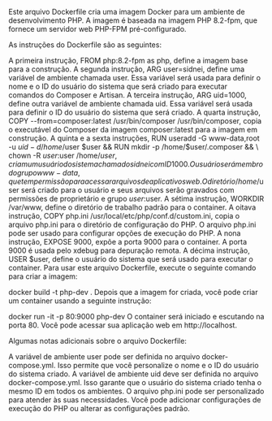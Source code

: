 Este arquivo Dockerfile cria uma imagem Docker para um ambiente de desenvolvimento PHP. A imagem é baseada na imagem PHP 8.2-fpm, que fornece um servidor web PHP-FPM pré-configurado.

As instruções do Dockerfile são as seguintes:

A primeira instrução, FROM php:8.2-fpm as php, define a imagem base para a construção.
A segunda instrução, ARG user=sidnei, define uma variável de ambiente chamada user. Essa variável será usada para definir o nome e o ID do usuário do sistema que será criado para executar comandos do Composer e Artisan.
A terceira instrução, ARG uid=1000, define outra variável de ambiente chamada uid. Essa variável será usada para definir o ID do usuário do sistema que será criado.
A quarta instrução, COPY --from=composer:latest /usr/bin/composer /usr/bin/composer, copia o executável do Composer da imagem composer:latest para a imagem em construção.
A quinta e a sexta instruções, RUN useradd -G www-data,root -u $uid -d /home/$user $user && RUN mkdir -p /home/$user/.composer && \ chown -R $user:$user /home/$user, criam um usuário do sistema chamado sidnei com ID 1000. O usuário será membro do grupo www-data, que tem permissão para acessar arquivos de aplicativos web. O diretório /home/$user será criado para o usuário e seus arquivos serão gravados com permissões de proprietário e grupo $user:$user.
A sétima instrução, WORKDIR /var/www, define o diretório de trabalho padrão para o container.
A oitava instrução, COPY php.ini /usr/local/etc/php/conf.d/custom.ini, copia o arquivo php.ini para o diretório de configuração do PHP. O arquivo php.ini pode ser usado para configurar opções de execução do PHP.
A nona instrução, EXPOSE 9000, expõe a porta 9000 para o container. A porta 9000 é usada pelo xdebug para depuração remota.
A décima instrução, USER $user, define o usuário do sistema que será usado para executar o container.
Para usar este arquivo Dockerfile, execute o seguinte comando para criar a imagem:

docker build -t php-dev .
Depois que a imagem for criada, você pode criar um container usando a seguinte instrução:

docker run -it -p 80:9000 php-dev
O container será iniciado e escutando na porta 80. Você pode acessar sua aplicação web em http://localhost.

Algumas notas adicionais sobre o arquivo Dockerfile:

A variável de ambiente user pode ser definida no arquivo docker-compose.yml. Isso permite que você personalize o nome e o ID do usuário do sistema criado.
A variável de ambiente uid deve ser definida no arquivo docker-compose.yml. Isso garante que o usuário do sistema criado tenha o mesmo ID em todos os ambientes.
O arquivo php.ini pode ser personalizado para atender às suas necessidades. Você pode adicionar configurações de execução do PHP ou alterar as configurações padrão.